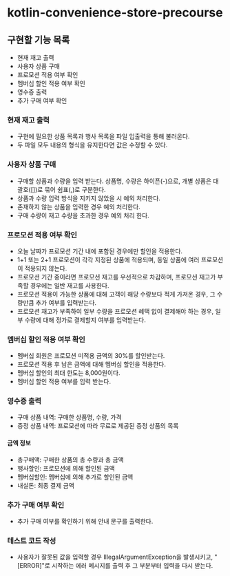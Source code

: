 # kotlin-convenience-store-precourse

## 구현할 기능 목록
- 현재 재고 출력
- 사용자 상품 구매
- 프로모션 적용 여부 확인
- 멤버십 할인 적용 여부 확인
- 영수증 출력
- 추가 구매 여부 확인

### 현재 재고 출력
- 구현에 필요한 상품 목록과 행사 목록을 파일 입출력을 통해 불러온다.
- 두 파일 모두 내용의 형식을 유지한다면 값은 수정할 수 있다.

### 사용자 상품 구매
- 구매할 상품과 수량을 입력 받는다. 상품명, 수량은 하이픈(-)으로, 개별 상품은 대괄호([])로 묶어 쉼표(,)로 구분한다.
- 상품과 수량 입력 방식을 지키지 않았을 시 예외 처리한다.
- 존재하지 않는 상품을 입력한 경우 예외 처리한다.
- 구매 수량이 재고 수량을 초과한 경우 예외 처리 한다.

### 프로모션 적용 여부 확인
- 오늘 날짜가 프로모션 기간 내에 포함된 경우에만 할인을 적용한다.
- 1+1 또는 2+1 프로모션이 각각 지정된 상품에 적용되며, 동일 상품에 여러 프로모션이 적용되지 않는다.
- 프로모션 기간 중이라면 프로모션 재고를 우선적으로 차감하며, 프로모션 재고가 부족할 경우에는 일반 재고를 사용한다.
- 프로모션 적용이 가능한 상품에 대해 고객이 해당 수량보다 적게 가져온 경우, 그 수량만큼 추가 여부를 입력받는다.
- 프로모션 재고가 부족하여 일부 수량을 프로모션 혜택 없이 결제해야 하는 경우, 일부 수량에 대해 정가로 결제할지 여부를 입력받는다.

### 멤버십 할인 적용 여부 확인
- 멤버십 회원은 프로모션 미적용 금액의 30%를 할인받는다.
- 프로모션 적용 후 남은 금액에 대해 멤버십 할인을 적용한다.
- 멤버십 할인의 최대 한도는 8,000원이다.
- 멤버십 할인 적용 여부를 입력 받는다.


### 영수증 출력
- 구매 상품 내역: 구매한 상품명, 수량, 가격
- 증정 상품 내역: 프로모션에 따라 무료로 제공된 증정 상품의 목록
#### 금액 정보
- 총구매액: 구매한 상품의 총 수량과 총 금액
- 행사할인: 프로모션에 의해 할인된 금액
- 멤버십할인: 멤버십에 의해 추가로 할인된 금액
- 내실돈: 최종 결제 금액

### 추가 구매 여부 확인
- 추가 구매 여부를 확인하기 위해 안내 문구를 출력한다.

### 테스트 코드 작성
- 사용자가 잘못된 값을 입력할 경우 IllegalArgumentException을 발생시키고, "[ERROR]"로 시작하는 에러 메시지를 출력 후 그 부분부터 입력을 다시 받는다.

